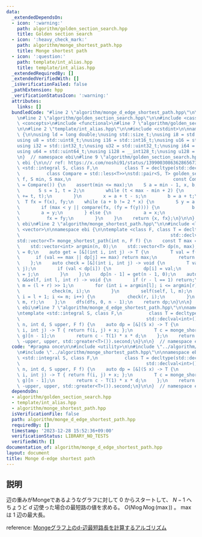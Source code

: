 ```yaml
---
data:
  _extendedDependsOn:
  - icon: ':warning:'
    path: algorithm/golden_section_search.hpp
    title: Golden section search
  - icon: ':heavy_check_mark:'
    path: algorithm/monge_shortest_path.hpp
    title: Monge shortest path
  - icon: ':question:'
    path: template/int_alias.hpp
    title: template/int_alias.hpp
  _extendedRequiredBy: []
  _extendedVerifiedWith: []
  _isVerificationFailed: false
  _pathExtension: hpp
  _verificationStatusIcon: ':warning:'
  attributes:
    links: []
  bundledCode: "#line 2 \"algorithm/monge_d_edge_shortest_path.hpp\"\n\n#include <utility>\n\
    \n#line 2 \"algorithm/golden_section_search.hpp\"\n\n#include <cassert>\n#include\
    \ <concepts>\n#include <functional>\n#line 7 \"algorithm/golden_section_search.hpp\"\
    \n\n#line 2 \"template/int_alias.hpp\"\n\n#include <cstdint>\n\nnamespace ebi\
    \ {\n\nusing ld = long double;\nusing std::size_t;\nusing i8 = std::int8_t;\n\
    using u8 = std::uint8_t;\nusing i16 = std::int16_t;\nusing u16 = std::uint16_t;\n\
    using i32 = std::int32_t;\nusing u32 = std::uint32_t;\nusing i64 = std::int64_t;\n\
    using u64 = std::uint64_t;\nusing i128 = __int128_t;\nusing u128 = __uint128_t;\n\
    \n}  // namespace ebi\n#line 9 \"algorithm/golden_section_search.hpp\"\n\nnamespace\
    \ ebi {\n\n// ref: https://x.com/noshi91/status/1399003086362865673\ntemplate\
    \ <std::integral S, class F,\n          class T = decltype(std::declval<F>()(std::declval<S>())),\n\
    \          class Compare = std::less<T>>\nstd::pair<S, T> golden_section_search(F\
    \ f, S min, S max,\n                                      const Compare &compare\
    \ = Compare()) {\n    assert(min <= max);\n    S a = min - 1, x, b;\n    {\n \
    \       S s = 1, t = 2;\n        while (t < max - min + 2) {\n            std::swap(s\
    \ += t, t);\n        }\n        x = a + t - s;\n        b = a + t;\n    }\n  \
    \  T fx = f(x), fy;\n    while (a + b != 2 * x) {\n        S y = a + b - x;\n\
    \        if (max < y || compare(fx, (fy = f(y)))) {\n            b = a;\n    \
    \        a = y;\n        } else {\n            a = x;\n            x = y;\n  \
    \          fx = fy;\n        }\n    }\n    return {x, fx};\n}\n\n}  // namespace\
    \ ebi\n#line 2 \"algorithm/monge_shortest_path.hpp\"\n\n#include <limits>\n#include\
    \ <vector>\n\nnamespace ebi {\n\ntemplate <class F, class T = decltype(std::declval<F>()(std::declval<int>(),\n\
    \                                                        std::declval<int>()))>\n\
    std::vector<T> monge_shortest_path(int n, F f) {\n    const T max = std::numeric_limits<T>::max();\n\
    \    std::vector<int> argmin(n, 0);\n    std::vector<T> dp(n, max);\n    dp[0]\
    \ = 0;\n    auto get = [&](int i, int j) -> T {\n        T val = f(j, i);\n  \
    \      if (val == max || dp[j] == max) return max;\n        return dp[j] + val;\n\
    \    };\n    auto check = [&](int i, int j) -> void {\n        T val = get(i,\
    \ j);\n        if (val < dp[i]) {\n            dp[i] = val;\n            argmin[i]\
    \ = j;\n        }\n    };\n    dp[n - 1] = get(n - 1, 0);\n    auto dfs = [&](auto\
    \ &&self, int l, int r) -> void {\n        if (r - l == 1) return;\n        int\
    \ m = (l + r) >> 1;\n        for (int i = argmin[l]; i <= argmin[r]; i++) {\n\
    \            check(m, i);\n        }\n        self(self, l, m);\n        for (int\
    \ i = l + 1; i <= m; i++) {\n            check(r, i);\n        }\n        self(self,\
    \ m, r);\n    };\n    dfs(dfs, 0, n - 1);\n    return dp;\n}\n\n}  // namespace\
    \ ebi\n#line 7 \"algorithm/monge_d_edge_shortest_path.hpp\"\n\nnamespace ebi {\n\
    \ntemplate <std::integral S, class F,\n          class T = decltype(std::declval<F>()(std::declval<int>(),\n\
    \                                               std::declval<int>()))>\nT monge_d_edge_shortest_path(int\
    \ n, int d, S upper, F f) {\n    auto dp = [&](S x) -> T {\n        auto g = [&](int\
    \ i, int j) -> T { return f(i, j) + x; };\n        T c = monge_shortest_path(n,\
    \ g)[n - 1];\n        return c - T(1) * x * d;\n    };\n    return golden_section_search(dp,\
    \ -upper, upper, std::greater<T>()).second;\n}\n\n}  // namespace ebi\n"
  code: "#pragma once\n\n#include <utility>\n\n#include \"../algorithm/golden_section_search.hpp\"\
    \n#include \"../algorithm/monge_shortest_path.hpp\"\n\nnamespace ebi {\n\ntemplate\
    \ <std::integral S, class F,\n          class T = decltype(std::declval<F>()(std::declval<int>(),\n\
    \                                               std::declval<int>()))>\nT monge_d_edge_shortest_path(int\
    \ n, int d, S upper, F f) {\n    auto dp = [&](S x) -> T {\n        auto g = [&](int\
    \ i, int j) -> T { return f(i, j) + x; };\n        T c = monge_shortest_path(n,\
    \ g)[n - 1];\n        return c - T(1) * x * d;\n    };\n    return golden_section_search(dp,\
    \ -upper, upper, std::greater<T>()).second;\n}\n\n}  // namespace ebi"
  dependsOn:
  - algorithm/golden_section_search.hpp
  - template/int_alias.hpp
  - algorithm/monge_shortest_path.hpp
  isVerificationFile: false
  path: algorithm/monge_d_edge_shortest_path.hpp
  requiredBy: []
  timestamp: '2023-12-28 15:52:36+09:00'
  verificationStatus: LIBRARY_NO_TESTS
  verifiedWith: []
documentation_of: algorithm/monge_d_edge_shortest_path.hpp
layout: document
title: Monge d-edge shortest path
---
```


## 説明

辺の重みがMongeであるようなグラフに対して $0$ からスタートして、 $N-1$ へちょうど $d$ 辺使った場合の最短路の値を求める。 $O(N\log N \log (\max))$ 。 $\max$ は $1$ 辺の最大長。

reference: [Mongeグラフ上のd-辺最短路長を計算するアルゴリズム](https://noshi91.github.io/algorithm-encyclopedia/d-edge-shortest-path-monge)